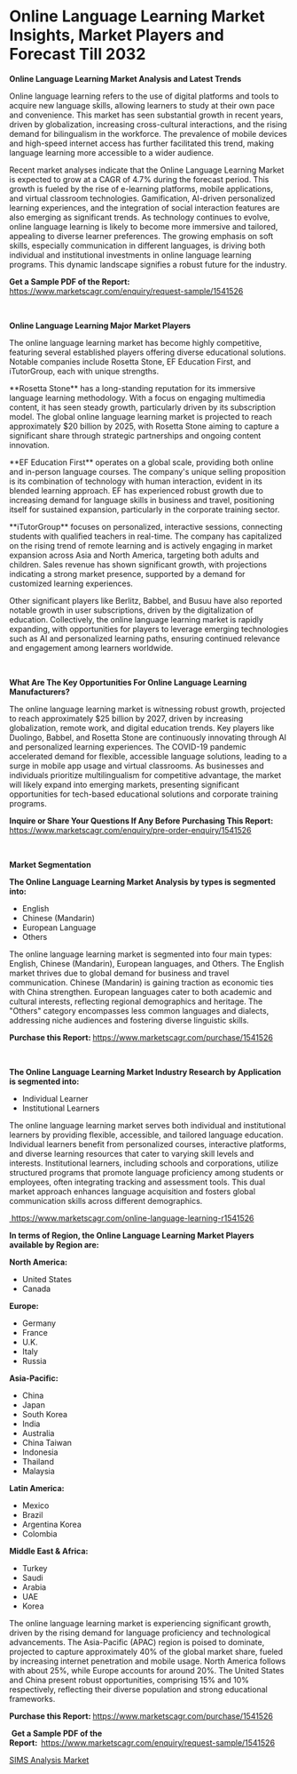 <p><h1>Online Language Learning Market Insights, Market Players and Forecast Till 2032</h1></p><p><strong>Online Language Learning Market Analysis and Latest Trends</strong></p>
<p><p>Online language learning refers to the use of digital platforms and tools to acquire new language skills, allowing learners to study at their own pace and convenience. This market has seen substantial growth in recent years, driven by globalization, increasing cross-cultural interactions, and the rising demand for bilingualism in the workforce. The prevalence of mobile devices and high-speed internet access has further facilitated this trend, making language learning more accessible to a wider audience.</p><p>Recent market analyses indicate that the Online Language Learning Market is expected to grow at a CAGR of 4.7% during the forecast period. This growth is fueled by the rise of e-learning platforms, mobile applications, and virtual classroom technologies. Gamification, AI-driven personalized learning experiences, and the integration of social interaction features are also emerging as significant trends. As technology continues to evolve, online language learning is likely to become more immersive and tailored, appealing to diverse learner preferences. The growing emphasis on soft skills, especially communication in different languages, is driving both individual and institutional investments in online language learning programs. This dynamic landscape signifies a robust future for the industry.</p></p>
<p><strong>Get a Sample PDF of the Report:&nbsp;</strong> <a href="https://www.marketscagr.com/enquiry/request-sample/1541526?utm_campaign=3096&utm_medium=2&utm_source=Github&utm_content=ia&utm_term=10032025&utm_id=online-language-learning">https://www.marketscagr.com/enquiry/request-sample/1541526</a></p>
<p>&nbsp;</p>
<p><strong>Online Language Learning Major Market Players</strong></p>
<p><p>The online language learning market has become highly competitive, featuring several established players offering diverse educational solutions. Notable companies include Rosetta Stone, EF Education First, and iTutorGroup, each with unique strengths.</p><p>**Rosetta Stone** has a long-standing reputation for its immersive language learning methodology. With a focus on engaging multimedia content, it has seen steady growth, particularly driven by its subscription model. The global online language learning market is projected to reach approximately $20 billion by 2025, with Rosetta Stone aiming to capture a significant share through strategic partnerships and ongoing content innovation.</p><p>**EF Education First** operates on a global scale, providing both online and in-person language courses. The company's unique selling proposition is its combination of technology with human interaction, evident in its blended learning approach. EF has experienced robust growth due to increasing demand for language skills in business and travel, positioning itself for sustained expansion, particularly in the corporate training sector.</p><p>**iTutorGroup** focuses on personalized, interactive sessions, connecting students with qualified teachers in real-time. The company has capitalized on the rising trend of remote learning and is actively engaging in market expansion across Asia and North America, targeting both adults and children. Sales revenue has shown significant growth, with projections indicating a strong market presence, supported by a demand for customized learning experiences.</p><p>Other significant players like Berlitz, Babbel, and Busuu have also reported notable growth in user subscriptions, driven by the digitalization of education. Collectively, the online language learning market is rapidly expanding, with opportunities for players to leverage emerging technologies such as AI and personalized learning paths, ensuring continued relevance and engagement among learners worldwide.</p></p>
<p>&nbsp;</p>
<p><strong>What Are The Key Opportunities For Online Language Learning Manufacturers?</strong></p>
<p><p>The online language learning market is witnessing robust growth, projected to reach approximately $25 billion by 2027, driven by increasing globalization, remote work, and digital education trends. Key players like Duolingo, Babbel, and Rosetta Stone are continuously innovating through AI and personalized learning experiences. The COVID-19 pandemic accelerated demand for flexible, accessible language solutions, leading to a surge in mobile app usage and virtual classrooms. As businesses and individuals prioritize multilingualism for competitive advantage, the market will likely expand into emerging markets, presenting significant opportunities for tech-based educational solutions and corporate training programs.</p></p>
<p><strong>Inquire or Share Your Questions If Any Before Purchasing This Report:</strong> <a href="https://www.marketscagr.com/enquiry/pre-order-enquiry/1541526?utm_campaign=3096&utm_medium=2&utm_source=Github&utm_content=ia&utm_term=10032025&utm_id=online-language-learning">https://www.marketscagr.com/enquiry/pre-order-enquiry/1541526</a></p>
<p>&nbsp;</p>
<p><strong>Market Segmentation</strong></p>
<p><strong>The Online Language Learning Market Analysis by types is segmented into:</strong></p>
<p><ul><li>English</li><li>Chinese (Mandarin)</li><li>European Language</li><li>Others</li></ul></p>
<p><p>The online language learning market is segmented into four main types: English, Chinese (Mandarin), European languages, and Others. The English market thrives due to global demand for business and travel communication. Chinese (Mandarin) is gaining traction as economic ties with China strengthen. European languages cater to both academic and cultural interests, reflecting regional demographics and heritage. The "Others" category encompasses less common languages and dialects, addressing niche audiences and fostering diverse linguistic skills.</p></p>
<p><strong>Purchase this Report:&nbsp;</strong><a href="https://www.marketscagr.com/purchase/1541526?utm_campaign=3096&utm_medium=2&utm_source=Github&utm_content=ia&utm_term=10032025&utm_id=online-language-learning">https://www.marketscagr.com/purchase/1541526</a></p>
<p>&nbsp;</p>
<p><strong>The Online Language Learning Market Industry Research by Application is segmented into:</strong></p>
<p><ul><li>Individual Learner</li><li>Institutional Learners</li></ul></p>
<p><p>The online language learning market serves both individual and institutional learners by providing flexible, accessible, and tailored language education. Individual learners benefit from personalized courses, interactive platforms, and diverse learning resources that cater to varying skill levels and interests. Institutional learners, including schools and corporations, utilize structured programs that promote language proficiency among students or employees, often integrating tracking and assessment tools. This dual market approach enhances language acquisition and fosters global communication skills across different demographics.</p></p>
<p><a href="https://www.marketscagr.com/online-language-learning-r1541526?utm_campaign=3096&utm_medium=2&utm_source=Github&utm_content=ia&utm_term=10032025&utm_id=online-language-learning">&nbsp;https://www.marketscagr.com/online-language-learning-r1541526</a></p>
<p><strong>In terms of Region, the Online Language Learning Market Players available by Region are:</strong></p>
<p>
    <p> <strong> North America: </strong>
        <ul>
            <li>United States</li>
            <li>Canada</li>
        </ul>
        </p> 
    <p> <strong> Europe: </strong>
        <ul>
            <li>Germany</li>
            <li>France</li>
            <li>U.K.</li>
            <li>Italy</li>
            <li>Russia</li>
        </ul>
        </p> 
    <p> <strong> Asia-Pacific: </strong>
        <ul>
            <li>China</li>
            <li>Japan</li>
            <li>South Korea</li>
            <li>India</li>
            <li>Australia</li>
            <li>China Taiwan</li>
            <li>Indonesia</li>
            <li>Thailand</li>
            <li>Malaysia</li>
        </ul>
        </p> 
    <p> <strong> Latin America: </strong>
        <ul>
            <li>Mexico</li>
            <li>Brazil</li>
            <li>Argentina Korea</li>
            <li>Colombia</li>
        </ul>
        </p> 
    <p> <strong> Middle East & Africa: </strong>
        <ul>
            <li>Turkey</li>
            <li>Saudi</li>
            <li>Arabia</li>
            <li>UAE</li>
            <li>Korea</li>
        </ul>
    </p>
    </p>
<p><p>The online language learning market is experiencing significant growth, driven by the rising demand for language proficiency and technological advancements. The Asia-Pacific (APAC) region is poised to dominate, projected to capture approximately 40% of the global market share, fueled by increasing internet penetration and mobile usage. North America follows with about 25%, while Europe accounts for around 20%. The United States and China present robust opportunities, comprising 15% and 10% respectively, reflecting their diverse population and strong educational frameworks.</p></p>
<p><strong>Purchase this Report: </strong><a href="https://www.marketscagr.com/purchase/1541526?utm_campaign=3096&utm_medium=2&utm_source=Github&utm_content=ia&utm_term=10032025&utm_id=online-language-learning">https://www.marketscagr.com/purchase/1541526</a></p>
<p>&nbsp;<strong>Get a Sample PDF of the Report:&nbsp;&nbsp;</strong><a href="https://www.marketscagr.com/enquiry/request-sample/1541526?utm_campaign=3096&utm_medium=2&utm_source=Github&utm_content=ia&utm_term=10032025&utm_id=online-language-learning">https://www.marketscagr.com/enquiry/request-sample/1541526</a></p>
<p><strong></strong></p>
<p><p><a href="https://github.com/nibbsmantji/Market-Research-Report-List-1/blob/main/sims-analysis-market.md?utm_campaign=3096&utm_medium=2&utm_source=Github&utm_content=ia&utm_term=10032025&utm_id=online-language-learning">SIMS Analysis Market</a></p></p>